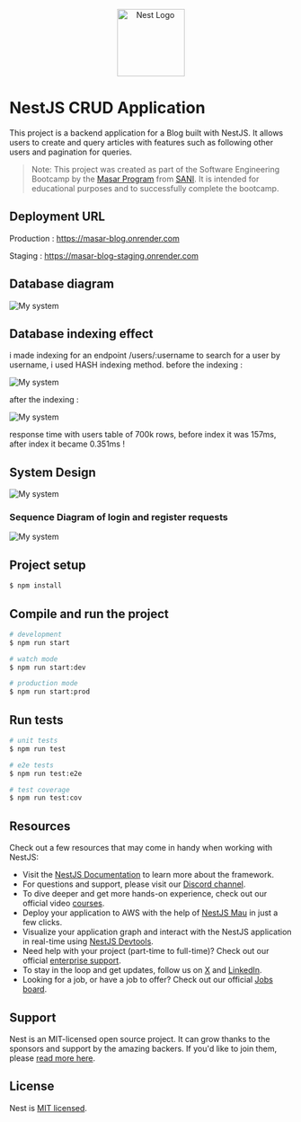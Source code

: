 <p align="center">
  <a href="http://nestjs.com/" target="blank"><img src="https://nestjs.com/img/logo-small.svg" width="120" alt="Nest Logo" /></a>
</p>

# NestJS CRUD Application

This project is a backend application for a Blog built with NestJS. It allows users to create and query articles with features such as following other users and pagination for queries.

> Note: This project was created as part of the Software Engineering Bootcamp by the [Masar Program](https://masarbysani.com) from [SANI](https://x.com/devWithSANI). It is intended for educational purposes and to successfully complete the bootcamp.

## Deployment URL

Production : https://masar-blog.onrender.com

Staging : https://masar-blog-staging.onrender.com

## Database diagram

<img src="/mysystem.jpg" alt="My system"/>

## Database indexing effect

i made indexing for an endpoint /users/:username to search for a user by username, i used HASH indexing method.
before the indexing :

<img src="/before-index.jpg" alt="My system"/>

after the indexing :

<img src="/after-index.jpg" alt="My system"/>

response time with users table of 700k rows, before index it was 157ms, after index it became 0.351ms !

## System Design

<img src="/system-design.png" alt="My system"/>

### Sequence Diagram of login and register requests

<img src="/sequence-diagram.jpg" alt="My system"/>

## Project setup

```bash
$ npm install
```

## Compile and run the project

```bash
# development
$ npm run start

# watch mode
$ npm run start:dev

# production mode
$ npm run start:prod
```

## Run tests

```bash
# unit tests
$ npm run test

# e2e tests
$ npm run test:e2e

# test coverage
$ npm run test:cov
```

## Resources

Check out a few resources that may come in handy when working with NestJS:

- Visit the [NestJS Documentation](https://docs.nestjs.com) to learn more about the framework.
- For questions and support, please visit our [Discord channel](https://discord.gg/G7Qnnhy).
- To dive deeper and get more hands-on experience, check out our official video [courses](https://courses.nestjs.com/).
- Deploy your application to AWS with the help of [NestJS Mau](https://mau.nestjs.com) in just a few clicks.
- Visualize your application graph and interact with the NestJS application in real-time using [NestJS Devtools](https://devtools.nestjs.com).
- Need help with your project (part-time to full-time)? Check out our official [enterprise support](https://enterprise.nestjs.com).
- To stay in the loop and get updates, follow us on [X](https://x.com/nestframework) and [LinkedIn](https://linkedin.com/company/nestjs).
- Looking for a job, or have a job to offer? Check out our official [Jobs board](https://jobs.nestjs.com).

## Support

Nest is an MIT-licensed open source project. It can grow thanks to the sponsors and support by the amazing backers. If you'd like to join them, please [read more here](https://docs.nestjs.com/support).

## License

Nest is [MIT licensed](https://github.com/nestjs/nest/blob/master/LICENSE).
